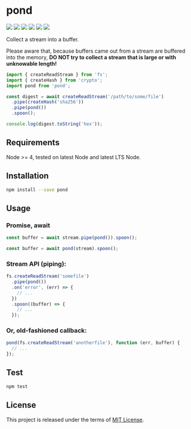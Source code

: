 pond
====

[![][travis-img]][travis-url] [![][coveralls-img]][coveralls-url] [![][npm-version]][npm-url] [![][npm-downloads]][npm-url] [![][license-img]][license-url] [![][issues-img]][issues-url]

Collect a stream into a buffer.

Please aware that, because buffers came out from a stream are buffered into the memory, **DO NOT try to collect a stream that is large or with unknowable length!**

```js
import { createReadStream } from 'fs';
import { createHash } from 'crypto';
import pond from 'pond';

const digest = await createReadStream('/path/to/some/file')
  .pipe(createHash('sha256'))
  .pipe(pond())
  .spoon();

console.log(digest.toString('hex'));
```


## Requirements

Node >= 4, tested on latest Node and latest LTS Node.


## Installation

```sh
npm install --save pond
```


## Usage

### Promise, await

```js
const buffer = await stream.pipe(pond()).spoon();
```

```js
const buffer = await pond(stream).spoon();
```

### Stream API (piping):

```js
fs.createReadStream('somefile')
  .pipe(pond())
  .on('error', (err) => {
    // ...
  })
  .spoon((buffer) => {
    // ...
  });
```

### Or, old-fashioned callback:

```js
pond(fs.createReadStream('anotherfile'), function (err, buffer) {
  // ...
});
```


## Test

```sh
npm test
```


## License

This project is released under the terms of [MIT License](LICENSE).


[travis-img]: https://img.shields.io/travis/xingrz/pond/master.svg?style=flat-square
[travis-url]: https://travis-ci.org/xingrz/pond
[coveralls-img]: https://img.shields.io/coveralls/xingrz/pond/master.svg?style=flat-square
[coveralls-url]: https://coveralls.io/r/xingrz/pond
[npm-version]: https://img.shields.io/npm/v/pond.svg?style=flat-square
[npm-downloads]: https://img.shields.io/npm/dm/pond.svg?style=flat-square
[npm-url]: https://www.npmjs.org/package/pond
[license-img]: https://img.shields.io/npm/l/pond.svg?style=flat-square
[license-url]: LICENSE
[issues-img]:	https://img.shields.io/github/issues/xingrz/pond.svg?style=flat-square
[issues-url]: https://github.com/xingrz/pond/issues
